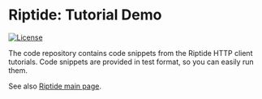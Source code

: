# Riptide: Tutorial Demo

[![License](https://img.shields.io/badge/license-MIT-blue.svg)](https://raw.githubusercontent.com/zalando-incubator/riptide-demo/main/LICENSE)

The code repository contains code snippets from the Riptide HTTP client tutorials. Code snippets are provided in test format, so you can easily run them.

See also [Riptide main page](https://github.com/zalando/riptide).